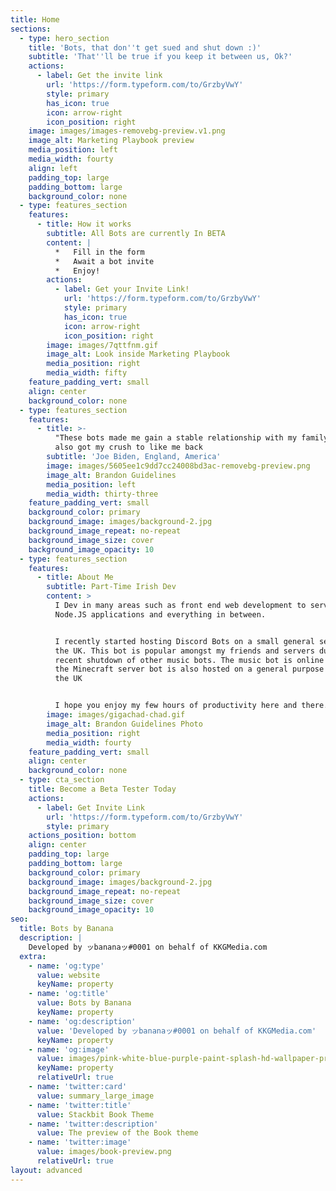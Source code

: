 ```yaml
---
title: Home
sections:
  - type: hero_section
    title: 'Bots, that don''t get sued and shut down :)'
    subtitle: 'That''ll be true if you keep it between us, Ok?'
    actions:
      - label: Get the invite link
        url: 'https://form.typeform.com/to/GrzbyVwY'
        style: primary
        has_icon: true
        icon: arrow-right
        icon_position: right
    image: images/images-removebg-preview.v1.png
    image_alt: Marketing Playbook preview
    media_position: left
    media_width: fourty
    align: left
    padding_top: large
    padding_bottom: large
    background_color: none
  - type: features_section
    features:
      - title: How it works
        subtitle: All Bots are currently In BETA
        content: |
          *   Fill in the form
          *   Await a bot invite
          *   Enjoy!
        actions:
          - label: Get your Invite Link!
            url: 'https://form.typeform.com/to/GrzbyVwY'
            style: primary
            has_icon: true
            icon: arrow-right
            icon_position: right
        image: images/7qttfnm.gif
        image_alt: Look inside Marketing Playbook
        media_position: right
        media_width: fifty
    feature_padding_vert: small
    align: center
    background_color: none
  - type: features_section
    features:
      - title: >-
          "These bots made me gain a stable relationship with my family! They
          also got my crush to like me back
        subtitle: 'Joe Biden, England, America'
        image: images/5605ee1c9dd7cc24008bd3ac-removebg-preview.png
        image_alt: Brandon Guidelines
        media_position: left
        media_width: thirty-three
    feature_padding_vert: small
    background_color: primary
    background_image: images/background-2.jpg
    background_image_repeat: no-repeat
    background_image_size: cover
    background_image_opacity: 10
  - type: features_section
    features:
      - title: About Me
        subtitle: Part-Time Irish Dev
        content: >
          I Dev in many areas such as front end web development to server side
          Node.JS applications and everything in between.


          I recently started hosting Discord Bots on a small general server in
          the UK. This bot is popular amongst my friends and servers due to the
          recent shutdown of other music bots. The music bot is online 24/7 and
          the Minecraft server bot is also hosted on a general purpose server in
          the UK


          I hope you enjoy my few hours of productivity here and there. 
        image: images/gigachad-chad.gif
        image_alt: Brandon Guidelines Photo
        media_position: right
        media_width: fourty
    feature_padding_vert: small
    align: center
    background_color: none
  - type: cta_section
    title: Become a Beta Tester Today
    actions:
      - label: Get Invite Link
        url: 'https://form.typeform.com/to/GrzbyVwY'
        style: primary
    actions_position: bottom
    align: center
    padding_top: large
    padding_bottom: large
    background_color: primary
    background_image: images/background-2.jpg
    background_image_repeat: no-repeat
    background_image_size: cover
    background_image_opacity: 10
seo:
  title: Bots by Banana
  description: |
    Developed by ッbananaッ#0001 on behalf of KKGMedia.com
  extra:
    - name: 'og:type'
      value: website
      keyName: property
    - name: 'og:title'
      value: Bots by Banana
      keyName: property
    - name: 'og:description'
      value: 'Developed by ッbananaッ#0001 on behalf of KKGMedia.com'
      keyName: property
    - name: 'og:image'
      value: images/pink-white-blue-purple-paint-splash-hd-wallpaper-preview.jpg
      keyName: property
      relativeUrl: true
    - name: 'twitter:card'
      value: summary_large_image
    - name: 'twitter:title'
      value: Stackbit Book Theme
    - name: 'twitter:description'
      value: The preview of the Book theme
    - name: 'twitter:image'
      value: images/book-preview.png
      relativeUrl: true
layout: advanced
---
```

